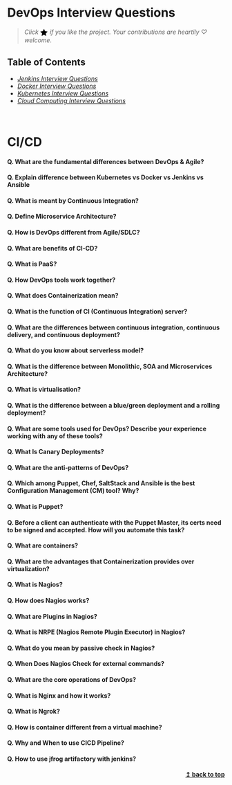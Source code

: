 # DevOps Interview Questions

> *Click <img src="assets/star.png" width="18" height="18" align="absmiddle" title="Star" /> if you like the project. Your contributions are heartily ♡ welcome.*

## Table of Contents

* *[Jenkins Interview Questions](jenkins.md)*
* *[Docker Interview Questions](docker.md)*
* *[Kubernetes Interview Questions](kubernetes.md)*
* *[Cloud Computing Interview Questions](cloud.md)*

<br/>

# CI/CD

#### Q. What are the fundamental differences between DevOps & Agile?
#### Q. Explain difference between Kubernetes vs Docker vs Jenkins vs Ansible
#### Q. What is meant by Continuous Integration?
#### Q. Define Microservice Architecture?
#### Q. How is DevOps different from Agile/SDLC?
#### Q. What are benefits of CI-CD?
#### Q. What is PaaS?
#### Q. How DevOps tools work together?
#### Q. What does Containerization mean?
#### Q. What is the function of CI (Continuous Integration) server?
#### Q. What are the differences between continuous integration, continuous delivery, and continuous deployment?
#### Q. What do you know about serverless model?
#### Q. What is the difference between Monolithic, SOA and Microservices Architecture?
#### Q. What is virtualisation?
#### Q. What is the difference between a blue/green deployment and a rolling deployment?
#### Q. What are some tools used for DevOps? Describe your experience working with any of these tools?
#### Q. What Is Canary Deployments?
#### Q. What are the anti-patterns of DevOps?
#### Q. Which among Puppet, Chef, SaltStack and Ansible is the best Configuration Management (CM) tool? Why?
#### Q. What is Puppet?
#### Q. Before a client can authenticate with the Puppet Master, its certs need to be signed and accepted. How will you automate this task?
#### Q. What are containers?
#### Q. What are the advantages that Containerization provides over virtualization?
#### Q. What is Nagios?
#### Q. How does Nagios works?
#### Q. What are Plugins in Nagios?
#### Q. What is NRPE (Nagios Remote Plugin Executor) in Nagios?
#### Q. What do you mean by passive check in Nagios?
#### Q. When Does Nagios Check for external commands?
#### Q. What are the core operations of DevOps?
#### Q. What is Nginx and how it works?
#### Q. What is Ngrok?
#### Q. How is container different from a virtual machine?
#### Q. Why and When to use CICD Pipeline?
#### Q. How to use jfrog artifactory with jenkins?

<div align="right">
    <b><a href="#">↥ back to top</a></b>
</div>
